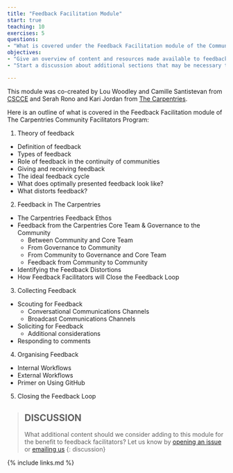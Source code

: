 ```yaml
---
title: "Feedback Facilitation Module"
start: true
teaching: 10
exercises: 5
questions:
- "What is covered under the Feedback Facilitation module of the Community Facilitators Program, and what is missing?"
objectives:
- "Give an overview of content and resources made available to feedback facilitators during onboarding and over the course of their cohort work."
- "Start a discussion about additional sections that may be necessary to add to the feedback facilitators module."

---
```

This module was co-created by Lou Woodley and Camille Santistevan from [CSCCE](https://cscce.org) and Serah Rono and Kari Jordan from [The Carpentries](https://carpentries.org).

Here is an outline of what is covered in the Feedback Facilitation module of The Carpentries Community Facilitators Program:
1. Theory of feedback
  - Definition of feedback
  - Types of feedback
  - Role of feedback in the continuity of communities
  - Giving and receiving feedback
  - The ideal feedback cycle
  - What does optimally presented feedback look like?
  - What distorts feedback?  
2. Feedback in The Carpentries
  - The Carpentries Feedback Ethos
  - Feedback from the Carpentries Core Team & Governance to the Community
    - Between Community and  Core Team
    - From Governance to Community
    - From Community to Governance and Core Team
    - Feedback from Community to Community
  - Identifying the Feedback Distortions
  - How Feedback Facilitators will Close the Feedback Loop
3. Collecting Feedback
  - Scouting for Feedback
      - Conversational Communications Channels
      - Broadcast Communications Channels
  - Soliciting for Feedback
    - Additional considerations
  - Responding to comments
4. Organising Feedback
  - Internal Workflows
  - External Workflows
  - Primer on Using GitHub
5. Closing the Feedback Loop

> ## DISCUSSION 
>
> What additional content should we consider adding to this module for the benefit to feedback facilitators? Let us know by [opening an issue](http://github.com/carpentries/community-facilitators-program/issues) or [emailing us](mailto:community@carpentries.org?subject=Proposing%20additional%20content%20in%20Feedback%20Facilitators%20resource)
{: discussion}

{% include links.md %}
